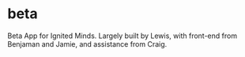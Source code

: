 beta
====

Beta App for Ignited Minds. Largely built by Lewis, with front-end from Benjaman and Jamie, and assistance from Craig. 
